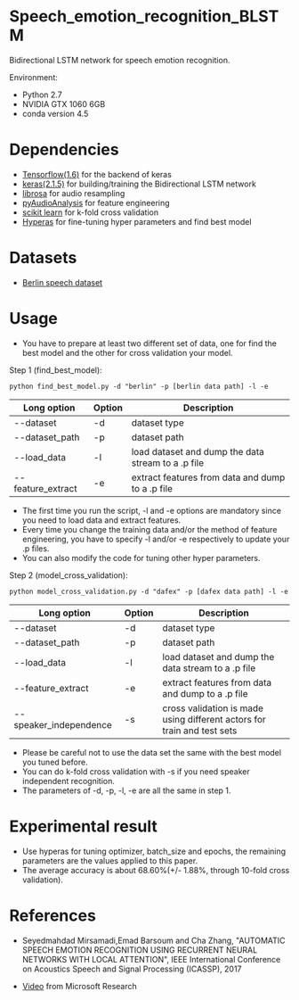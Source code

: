 # Speech_emotion_recognition_BLSTM

Bidirectional LSTM network for speech emotion recognition.

Environment:

- Python 2.7
- NVIDIA GTX 1060 6GB
- conda version 4.5

# Dependencies

- [Tensorflow(1.6)](https://github.com/tensorflow/tensorflow/tree/r1.6) for the backend of keras
- [keras(2.1.5)](https://github.com/keras-team/keras) for building/training the Bidirectional LSTM network
- [librosa](https://github.com/librosa/librosa) for audio resampling
- [pyAudioAnalysis](https://github.com/tyiannak/pyAudioAnalysis) for feature engineering
- [scikit learn](https://github.com/scikit-learn/scikit-learn) for k-fold cross validation
- [Hyperas](https://github.com/maxpumperla/hyperas) for fine-tuning hyper parameters and find best model

# Datasets

- [Berlin speech dataset](http://emodb.bilderbar.info/download/)

# Usage

- You have to prepare at least two different set of data, one for find the best model and the other for cross validation your model.

Step 1 (find_best_model):

    python find_best_model.py -d "berlin" -p [berlin data path] -l -e

Long option | Option | Description
----------- | ------ | -----------
--dataset | -d | dataset type
--dataset_path | -p | dataset path
--load_data | -l | load dataset and dump the data stream to a .p file
--feature_extract | -e | extract features from data and dump to a .p file

- The first time you run the script, -l and -e options are mandatory since you need to load data and extract features.
- Every time you change the training data and/or the method of feature engineering, you have to specify -l and/or -e respectively to update your .p files.
- You can also modify the code for tuning other hyper parameters.

Step 2 (model_cross_validation):

    python model_cross_validation.py -d "dafex" -p [dafex data path] -l -e

Long option | Option | Description
----------- | ------ | -----------
--dataset | -d | dataset type
--dataset_path | -p | dataset path
--load_data | -l | load dataset and dump the data stream to a .p file
--feature_extract | -e | extract features from data and dump to a .p file
--speaker_independence | -s | cross validation is made using different actors for train and test sets

- Please be careful not to use the data set the same with the best model you tuned before.
- You can do k-fold cross validation with -s if you need speaker independent recognition.
- The parameters of -d, -p, -l, -e are all the same in step 1.

# Experimental result

- Use hyperas for tuning optimizer, batch_size and epochs, the remaining parameters are the values applied to this paper.
- The average accuracy is about 68.60%(+/- 1.88%, through 10-fold cross validation).

# References

- Seyedmahdad Mirsamadi,Emad Barsoum and Cha Zhang, "AUTOMATIC SPEECH EMOTION RECOGNITION USING RECURRENT NEURAL
NETWORKS WITH LOCAL ATTENTION", IEEE International Conference on Acoustics Speech and Signal Processing (ICASSP), 2017

- [Video](https://www.youtube.com/watch?v=NItzgTQ9lvw) from Microsoft Research
